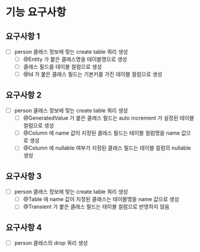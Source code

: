 # 기능 요구사항

## 요구사항 1
- [ ] person 클래스 정보에 맞는 create table 쿼리 생성
  - [ ] @Entity 가 붙은 클래스명을 테이블명으로 생성
  - [ ] 클래스 필드를 테이블 컬럼으로 생성
  - [ ] @Id 가 붙은 클래스 필드는 기본키를 가진 테이블 컬럼으로 생성

## 요구사항 2
- [ ] person 클래스 정보에 맞는 create table 쿼리 생성
  - [ ] @GeneratedValue 가 붙은 클래스 필드는 auto increment 가 설정된 테이블 컬럼으로 생성
  - [ ] @Column 에 name 값이 지정된 클래스 필드는 테이블 컬럼명을 name 값으로 생성
  - [ ] @Column 에 nullable 여부가 지정된 클래스 필드는 테이블 컬럼의 nullable 생성

## 요구사항 3
- [ ] person 클래스 정보에 맞는 create table 쿼리 생성
    - [ ] @Table 에 name 값이 지정된 클래스는 테이블명을 name 값으로 생성 
    - [ ] @Transient 가 붙은 클래스 필드는 테이블 컬럼으로 반영하지 않음

## 요구사항 4
- [ ] person 클래스의 drop 쿼리 생성

